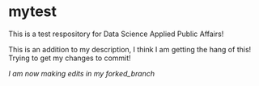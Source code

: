 # mytest
This is a test respository for Data Science Applied Public Affairs! 

This is an addition to my description, I think I am getting the hang of this! 
 Trying to get my changes to commit! 
 
 
 
 
 *I am now making edits in my forked_branch*